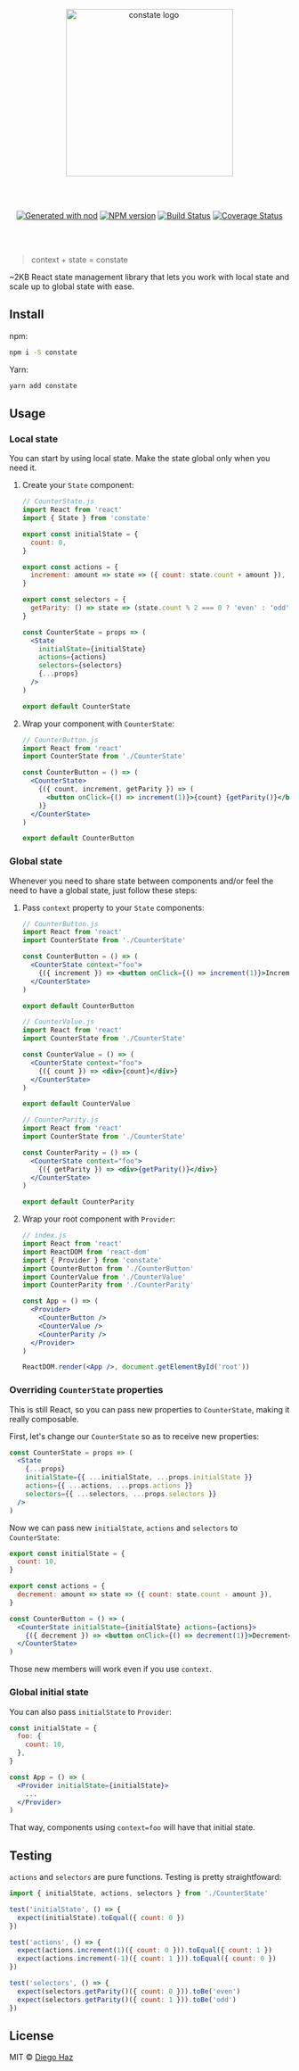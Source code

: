 <p align="center">
  <img src="logo/logo.svg" alt="constate logo" width="300" />
</p>
<br /><br />

<p align="center">
  <a href="https://github.com/diegohaz/nod"><img alt="Generated with nod" src="https://img.shields.io/badge/generator-nod-2196F3.svg?style=flat-square" /></a>
  <a href="https://npmjs.org/package/constate"><img alt="NPM version" src="https://img.shields.io/npm/v/constate.svg?style=flat-square" /></a>
  <a href="https://travis-ci.org/diegohaz/constate"><img alt="Build Status" src="https://img.shields.io/travis/diegohaz/constate/master.svg?style=flat-square" /></a>
  <a href="https://codecov.io/gh/diegohaz/constate/branch/master"><img alt="Coverage Status" src="https://img.shields.io/codecov/c/github/diegohaz/constate/master.svg?style=flat-square" /></a>
</p>
<br /><br />

> context + state = constate

~2KB React state management library that lets you work with local state and scale up to global state with ease. 

## Install

npm:
```sh
npm i -S constate
```

Yarn:
```sh
yarn add constate
```

## Usage

### Local state

You can start by using local state. Make the state global only when you need it.

1. Create your `State` component:
    ```jsx
    // CounterState.js
    import React from 'react'
    import { State } from 'constate'

    export const initialState = {
      count: 0,
    }

    export const actions = {
      increment: amount => state => ({ count: state.count + amount }),
    }

    export const selectors = {
      getParity: () => state => (state.count % 2 === 0 ? 'even' : 'odd'),
    }

    const CounterState = props => (
      <State 
        initialState={initialState}
        actions={actions}
        selectors={selectors}
        {...props} 
      />
    )

    export default CounterState
    ```

2. Wrap your component with `CounterState`:
    ```jsx
    // CounterButton.js
    import React from 'react'
    import CounterState from './CounterState'

    const CounterButton = () => (
      <CounterState>
        {({ count, increment, getParity }) => (
          <button onClick={() => increment(1)}>{count} {getParity()}</button>
        )} 
      </CounterState>
    )

    export default CounterButton
    ```

### Global state

Whenever you need to share state between components and/or feel the need to have a global state, just follow these steps:

1. Pass `context` property to your `State` components:
    ```jsx
    // CounterButton.js
    import React from 'react'
    import CounterState from './CounterState'

    const CounterButton = () => (
      <CounterState context="foo">
        {({ increment }) => <button onClick={() => increment(1)}>Increment</button>}
      </CounterState>
    )

    export default CounterButton
    ```
    ```jsx
    // CounterValue.js
    import React from 'react'
    import CounterState from './CounterState'

    const CounterValue = () => (
      <CounterState context="foo">
        {({ count }) => <div>{count}</div>} 
      </CounterState>
    )

    export default CounterValue
    ```
    ```jsx
    // CounterParity.js
    import React from 'react'
    import CounterState from './CounterState'

    const CounterParity = () => (
      <CounterState context="foo">
        {({ getParity }) => <div>{getParity()}</div>} 
      </CounterState>
    )

    export default CounterParity
    ```

2. Wrap your root component with `Provider`:
    ```jsx
    // index.js
    import React from 'react'
    import ReactDOM from 'react-dom'
    import { Provider } from 'constate'
    import CounterButton from './CounterButton'
    import CounterValue from './CounterValue'
    import CounterParity from './CounterParity'

    const App = () => (
      <Provider>
        <CounterButton />
        <CounterValue />
        <CounterParity />
      </Provider>
    )

    ReactDOM.render(<App />, document.getElementById('root'))
    ```

### Overriding `CounterState` properties

This is still React, so you can pass new properties to `CounterState`, making it really composable.

First, let's change our `CounterState` so as to receive new properties:

```jsx
const CounterState = props => (
  <State
    {...props}
    initialState={{ ...initialState, ...props.initialState }}
    actions={{ ...actions, ...props.actions }}
    selectors={{ ...selectors, ...props.selectors }}
  />
)
```

Now we can pass new `initialState`, `actions` and `selectors` to `CounterState`:

```jsx
export const initialState = {
  count: 10,
}

export const actions = {
  decrement: amount => state => ({ count: state.count - amount }),
}

const CounterButton = () => (
  <CounterState initialState={initialState} actions={actions}>
    {({ decrement }) => <button onClick={() => decrement(1)}>Decrement</button>}
  </CounterState>
)
```

Those new members will work even if you use `context`.

### Global initial state

You can also pass `initialState` to `Provider`:

```jsx
const initialState = {
  foo: {
    count: 10,
  },
}

const App = () => (
  <Provider initialState={initialState}>
    ...
  </Provider>
)
```

That way, components using `context=foo` will have that initial state.

## Testing

`actions` and `selectors` are pure functions. Testing is pretty straightfoward:

```js
import { initialState, actions, selectors } from './CounterState'

test('initialState', () => {
  expect(initialState).toEqual({ count: 0 })
})

test('actions', () => {
  expect(actions.increment(1)({ count: 0 })).toEqual({ count: 1 })
  expect(actions.increment(-1)({ count: 1 })).toEqual({ count: 0 })
})

test('selectors', () => {
  expect(selectors.getParity()({ count: 0 })).toBe('even')
  expect(selectors.getParity()({ count: 1 })).toBe('odd')
}) 
```

## License

MIT © [Diego Haz](https://github.com/diegohaz)

